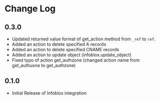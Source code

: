 # Change Log

## 0.3.0

- Updated returned value format of get_action method from `_ref` to `ref`.
- Added an action to delete specified A records
- Added an action to delete specified CNAME records
- Added an action to update object (infoblox.update_object)
- Fixed typo of action get_authzone (changed action name from get_authuone to get_authzone)

## 0.1.0

- Initial Release of Infoblox integration
